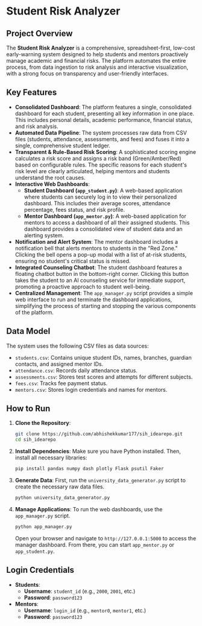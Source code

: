 # Student Risk Analyzer

## Project Overview

The **Student Risk Analyzer** is a comprehensive, spreadsheet-first, low-cost early-warning system designed to help students and mentors proactively manage academic and financial risks. The platform automates the entire process, from data ingestion to risk analysis and interactive visualization, with a strong focus on transparency and user-friendly interfaces.

## Key Features

  * **Consolidated Dashboard**: The platform features a single, consolidated dashboard for each student, presenting all key information in one place. This includes personal details, academic performance, financial status, and risk analysis.
  * **Automated Data Pipeline**: The system processes raw data from CSV files (students, attendance, assessments, and fees) and fuses it into a single, comprehensive student ledger.
  * **Transparent & Rule-Based Risk Scoring**: A sophisticated scoring engine calculates a risk score and assigns a risk band (Green/Amber/Red) based on configurable rules. The specific reasons for each student's risk level are clearly articulated, helping mentors and students understand the root causes.
  * **Interactive Web Dashboards**:
      * **Student Dashboard (`app_student.py`)**: A web-based application where students can securely log in to view their personalized dashboard. This includes their average scores, attendance percentage, fees status, and risk profile.
      * **Mentor Dashboard (`app_mentor.py`)**: A web-based application for mentors to access a dashboard of all their assigned students. This dashboard provides a consolidated view of student data and an alerting system.
  * **Notification and Alert System**: The mentor dashboard includes a notification bell that alerts mentors to students in the "Red Zone." Clicking the bell opens a pop-up modal with a list of at-risk students, ensuring no student's critical status is missed.
  * **Integrated Counseling Chatbot**: The student dashboard features a floating chatbot button in the bottom-right corner. Clicking this button takes the student to an AI counseling service for immediate support, promoting a proactive approach to student well-being.
  * **Centralized Management**: The `app_manager.py` script provides a simple web interface to run and terminate the dashboard applications, simplifying the process of starting and stopping the various components of the platform.

## Data Model

The system uses the following CSV files as data sources:

  * `students.csv`: Contains unique student IDs, names, branches, guardian contacts, and assigned mentor IDs.
  * `attendance.csv`: Records daily attendance status.
  * `assessments.csv`: Stores test scores and attempts for different subjects.
  * `fees.csv`: Tracks fee payment status.
  * `mentors.csv`: Stores login credentials and names for mentors.

## How to Run

1.  **Clone the Repository**:
    ```bash
    git clone https://github.com/abhishekkumar177/sih_idearepo.git
    cd sih_idearepo
    ```
2.  **Install Dependencies**: Make sure you have Python installed. Then, install all necessary libraries:
    ```bash
    pip install pandas numpy dash plotly Flask psutil Faker
    ```
3.  **Generate Data**: First, run the `university_data_generator.py` script to create the necessary raw data files.
    ```bash
    python university_data_generator.py
    ```
4.  **Manage Applications**: To run the web dashboards, use the `app_manager.py` script.
    ```bash
    python app_manager.py
    ```
    Open your browser and navigate to `http://127.0.0.1:5000` to access the manager dashboard. From there, you can start `app_mentor.py` or `app_student.py`.

## Login Credentials

  * **Students**:
      * **Username**: `student_id` (e.g., `2000`, `2001`, etc.)
      * **Password**: `password123`
  * **Mentors**:
      * **Username**: `login_id` (e.g., `mentor0`, `mentor1`, etc.)
      * **Password**: `password123`
